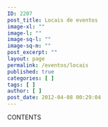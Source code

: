 ```yaml
---
ID: 2207
post_title: Locais de eventos
image-xl: ""
image-l: ""
image-sq-l: ""
image-sq-m: ""
post_excerpt: ""
layout: page
permalink: /eventos/locais
published: true
categories: [ ]
tags: [ ]
author: [ ]
post_date: 2012-04-08 00:29:04
---
```

CONTENTS